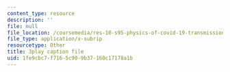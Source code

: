 ```yaml
---
content_type: resource
description: ''
file: null
file_location: /coursemedia/res-10-s95-physics-of-covid-19-transmission-fall-2020/1fe9cbc7f7165c909b37160c17178a1b_fdbeCmYRVzA.vtt
file_type: application/x-subrip
resourcetype: Other
title: 3play caption file
uid: 1fe9cbc7-f716-5c90-9b37-160c17178a1b
---
```

